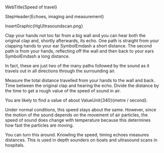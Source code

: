 WebTitle{Speed of travel}

StepHeader{Echoes, imaging and measurement}

InsertGraphic{HgUltrasoundscan.png}

Clap your hands not too far from a big wall and you can hear both the original clap and, shortly afterwards, its echo. One path is straight from your clapping hands to your ear SymbolEmdash a short distance. The second path is from your hands, reflecting off the wall and then back to your ears SymbolEmdash a long distance.

In fact, these are just two of the many paths followed by the sound as it travels out in all directions through the surrounding air.

Measure the total distance travelled from your hands to the wall and back. Time between the original clap and hearing the echo. Divide the distance by the time to get a rough value of the speed of sound in air.

You are likely to find a value of about ValueUnit{340}{metre / second}.

Under normal conditions, this speed stays about the same. However, since the motion of the sound depends on the movement of air particles, the speed of sound does change with temperature because this determines how fast the particles are moving.

You can turn this around. Knowling the speed, timing echoes measures distances. This is used in depth sounders on boats and ultrasound scans in hospitals.

